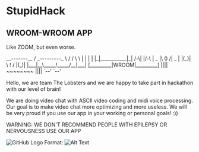 # StupidHack

## WROOM-WROOM APP

Like ZOOM, but even worse. 

<div>
        __-------__
      / _---------_ \
     / /           \ \
     | |           | |
     |_|___________|_|
 /-\|                 |/-\
| _ |\       0       /| _ |
|(_)| \      !      / |(_)|
|___|__\_____!_____/__|___|
[_________|WROOM|_________] 
 ||||    ~~~~~~~~     ||||
 `--'                 `--'
</div>

Hello, we are team The Lobsters and we are happy to take part in hackathon with our level of brain!

We are doing video chat with ASCII video coding and midi voice processing. Our goal is to make video chat more optimizing and more useless. We will be very proud if you use our app in your working or personal goals! :))

WARNING: WE DON'T RECOMMEND PEOPLE WITH EPILEPSY OR NERVOUSNESS USE OUR APP


![GitHub Logo](/images/Untitled.png)
Format: ![Alt Text](url)
